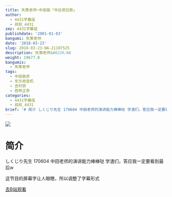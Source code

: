 ```yaml
---
title: 失策老师~中田塾「毕达哥拉斯」
author:
  - 4431字幕组
  - 叔叔_4431
zmz: 4431字幕组
publishdate: '2001-01-03'
bangumi: 失策老师
date: '2018-03-23'
slug: 2018-03-23-NA-21107525
description: 失策老师&#8226;NA
weight: 19677.0
bangumis:
  - 失策老师
tags:
  - 中田敦彦
  - 东方收音机
  - 吉村崇
  - 若林正恭
categories:
  - 4431字幕组
  - 叔叔_4431
brief: '# 简介 しくじり先生 170604 中田老师的演讲能力棒棒哒 学渣们，答应我一定要看到最后w 这节目的屏幕字让人眼瞎，所以调整了字幕形式'
---
```

![](https://i.imgur.com/w7KAZdg.png)
# 简介  
しくじり先生 170604
中田老师的演讲能力棒棒哒
学渣们，答应我一定要看到最后w

这节目的屏幕字让人眼瞎，所以调整了字幕形式  

[去B站观看](https://www.bilibili.com/video/av21107525/)
 
